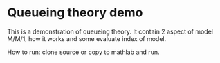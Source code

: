 Queueing theory demo
=======

This is a demonstration of queueing theory. It contain 2 aspect of model M/M/1, how it works and some evaluate index of model.  

How to run: clone source or copy to mathlab and run.